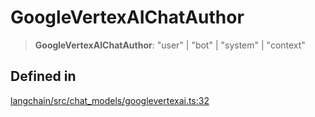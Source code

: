 GoogleVertexAIChatAuthor
========================

> **GoogleVertexAIChatAuthor**: "user" | "bot" | "system" | "context"

Defined in[](#defined-in "Direct link to Defined in")
------------------------------------------------------

[langchain/src/chat\_models/googlevertexai.ts:32](https://github.com/hwchase17/langchainjs/blob/1c1274d/langchain/src/chat_models/googlevertexai.ts#L32)